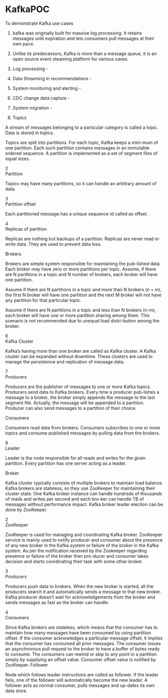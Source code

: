 # KafkaPOC
To demonstrate Kafka use cases
1. kafka was originally built for massive log processing. It retains messages until expiration and lets consumers pull messages at their own pace.

2. Unlike its predecessors, Kafka is more than a message queue, it is an open source event steaming platform for various cases.

3. Log  processing - 

4. Data Streaming in recommendations - 

5. System monitoring and alerting - 

6. CDC change data capture -

7. System migration -

8. Topics

A stream of messages belonging to a particular category is called a topic. Data is stored in topics.

Topics are split into partitions. For each topic, Kafka keeps a mini-mum of one partition. Each such partition contains messages in an immutable ordered sequence. A partition is implemented as a set of segment files of equal sizes.

2	
Partition

Topics may have many partitions, so it can handle an arbitrary amount of data.

3	
Partition offset

Each partitioned message has a unique sequence id called as offset.

4	
Replicas of partition

Replicas are nothing but backups of a partition. Replicas are never read or write data. They are used to prevent data loss.

Brokers

Brokers are simple system responsible for maintaining the pub-lished data. Each broker may have zero or more partitions per topic. Assume, if there are N partitions in a topic and N number of brokers, each broker will have one partition.

Assume if there are N partitions in a topic and more than N brokers (n + m), the first N broker will have one partition and the next M broker will not have any partition for that particular topic.

Assume if there are N partitions in a topic and less than N brokers (n-m), each broker will have one or more partition sharing among them. This scenario is not recommended due to unequal load distri-bution among the broker.

6	
Kafka Cluster

Kafka’s having more than one broker are called as Kafka cluster. A Kafka cluster can be expanded without downtime. These clusters are used to manage the persistence and replication of message data.

7	
Producers

Producers are the publisher of messages to one or more Kafka topics. Producers send data to Kafka brokers. Every time a producer pub-lishes a message to a broker, the broker simply appends the message to the last segment file. Actually, the message will be appended to a partition. Producer can also send messages to a partition of their choice.


Consumers

Consumers read data from brokers. Consumers subscribes to one or more topics and consume published messages by pulling data from the brokers.

9	
Leader

Leader is the node responsible for all reads and writes for the given partition. Every partition has one server acting as a leader.

Broker

Kafka cluster typically consists of multiple brokers to maintain load balance. Kafka brokers are stateless, so they use ZooKeeper for maintaining their cluster state. One Kafka broker instance can handle hundreds of thousands of reads and writes per second and each bro-ker can handle TB of messages without performance impact. Kafka broker leader election can be done by ZooKeeper.

2	
ZooKeeper

ZooKeeper is used for managing and coordinating Kafka broker. ZooKeeper service is mainly used to notify producer and consumer about the presence of any new broker in the Kafka system or failure of the broker in the Kafka system. As per the notification received by the Zookeeper regarding presence or failure of the broker then pro-ducer and consumer takes decision and starts coordinating their task with some other broker.

3	
Producers

Producers push data to brokers. When the new broker is started, all the producers search it and automatically sends a message to that new broker. Kafka producer doesn’t wait for acknowledgements from the broker and sends messages as fast as the broker can handle.

4	
Consumers

Since Kafka brokers are stateless, which means that the consumer has to maintain how many messages have been consumed by using partition offset. If the consumer acknowledges a particular message offset, it implies that the consumer has consumed all prior messages. The consumer issues an asynchronous pull request to the broker to have a buffer of bytes ready to consume. The consumers can rewind or skip to any point in a partition simply by supplying an offset value. Consumer offset value is notified by ZooKeeper.
Follower

Node which follows leader instructions are called as follower. If the leader fails, one of the follower will automatically become the new leader. A follower acts as normal consumer, pulls messages and up-dates its own data store.

